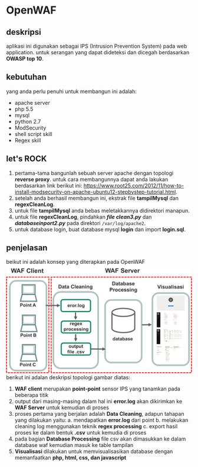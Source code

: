 # OpenWAF

## deskripsi
aplikasi ini digunakan sebagai IPS (Intrusion Prevention System) pada web application.
untuk serangan yang dapat dideteksi dan dicegah berdasarkan **OWASP top 10**.

## kebutuhan
yang anda perlu penuhi untuk membangun ini adalah:
- apache server
- php 5.5
- mysql
- python 2.7
- ModSecurity
- shell script skill
- Regex skill

## let's ROCK
1. pertama-tama bangunlah sebuah server apache dengan topologi **reverse proxy**. untuk cara membangunnya dapat anda lakukan berdasarkan link berikut ini:
https://www.root25.com/2012/11/how-to-install-modsecurity-on-apache-ubuntu12-stepbystep-tutorial.html.
2. setelah anda berhasil membangun ini, ekstrak file **tampilMysql** dan **regexCleanLog**. 
3. untuk file **tampilMysql** anda bebas meletakkannya didirektori manapun.
4. untuk file **regexCleanLog**, pindahkan ***file clean3.py*** dan ***databaseinport2.py*** pada direktori ```/var/log/apache2```.
5. untuk database login, buat database mysql **login** dan import **login.sql**.

## penjelasan
beikut ini adalah konsep yang diterapkan pada OpenWAF
![Screenshot](Picture1.png)
berikut ini adalan deskripsi topologi gambar diatas:
1. **WAF client** merupakan **point-point** sensor IPS yang tanamkan pada beberapa titik
2. output dari masing-masing dalam hal ini **error.log** akan dikirimkan ke **WAF Server** untuk kemudian di proses
3. proses pertama yang berjalan adalah **Data Cleaning**, adapun tahapan yang dilakukan yaitu:
 a. mendapatkan **error.log** dari point
 b. melakukan cleaning log menggunakan teknik **regex processing**
 c. export hasil proses ke dalam bentuk **.csv** untuk kemudia di proses
4. pada bagian **Database Processing** file csv akan dimasukkan ke dalam database waf kemudian masuk ke table tampilan
5. **Visualisasi** dilakukan untuk memvisualisasikan database dengan memanfaatkan **php, html, css, dan javascript**
